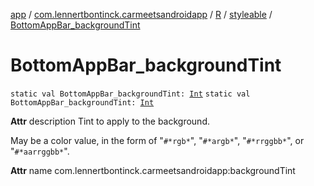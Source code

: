 [app](../../../index.md) / [com.lennertbontinck.carmeetsandroidapp](../../index.md) / [R](../index.md) / [styleable](index.md) / [BottomAppBar_backgroundTint](./-bottom-app-bar_background-tint.md)

# BottomAppBar_backgroundTint

`static val BottomAppBar_backgroundTint: `[`Int`](https://kotlinlang.org/api/latest/jvm/stdlib/kotlin/-int/index.html)
`static val BottomAppBar_backgroundTint: `[`Int`](https://kotlinlang.org/api/latest/jvm/stdlib/kotlin/-int/index.html)

**Attr**
description Tint to apply to the background.

May be a color value, in the form of "`#*rgb*`", "`#*argb*`", "`#*rrggbb*`", or "`#*aarrggbb*`".

**Attr**
name com.lennertbontinck.carmeetsandroidapp:backgroundTint

